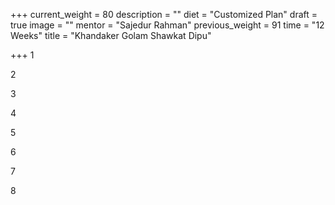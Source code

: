 +++
current_weight = 80
description = ""
diet = "Customized Plan"
draft = true
image = ""
mentor = "Sajedur Rahman"
previous_weight = 91
time = "12 Weeks"
title = "Khandaker Golam Shawkat Dipu"

+++
1

2

3

4

5

6

7

8